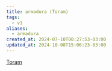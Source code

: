```yaml
---
title: armadura (Toram)
tags:
  - v1
aliases:
  - armadura
created_at: 2024-07-10T00:27:53-03:00
updated_at: 2024-10-08T15:06:23-03:00
---
```


[Toram](../26/Toram.md)

